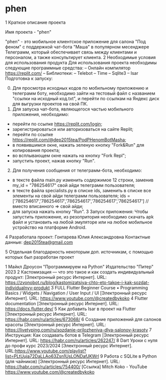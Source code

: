 # phen
1 Краткое описание проекта

Имя проекта  - "phen" 

"phen"  - это мобильное клиентское приложение для салона "Под феном" с поддержкой чат-бота "Маша" в популярном месенджере Телеграмм, который обеспечивает связь между клиентами и персоналом, а также консультирует клиента.
2 Необходимые условия для использования продукта
Для использования проекта необходимы следующие программные средства:
– Онлайн компилятор https://replit.com/
–  Библиотеки:
– Telebot
– Time
– Sqlite3
– Isar
Подготовка к запуску:

0. Для просмотра исходных кодов по мобильному приложению и телеграмм боту, необходимо зайти на тестовый файл с названием "ссылки на исходный код.txt", и перейти по ссылкам на Яндекс диск для выгрузки проектов на свой ПК.
1. Для запуска чат-бота, являющегося частью мобильного приложения, необходимо: 
- перейти по ссылке https://replit.com/login;
- зарегистрироваться или авторизоваться на сайте Replit;
- перейти по ссылке https://replit.com/@dep2015tea/PodPHenomBotMasha;
- в появившимся окне, нажать зеленую кнопку "Fork&Run" для копирования проекта;
- во всплывающем окне нажать на кнопку "Fork Repl";
- запустить проект, нажав кнопку "Run".
2. Для получения сообщения от телеграмм-бота, необходимо: 
 - в тексте файла main.py  изменить содержимое 12 строки, заменив my_id = "786254617"  свой айди телеграмм пользователя;
 - в тексте файла specialists.py в списке ids, заменить в списке все элементы на свой айди телеграмм пользователя;
   ids =['786254617','786254617','786254617','786254617','786254617'] //вместо вписанного => свой айди;
 - для запуска нажать кнопку "Run".
3 Запуск приложения:
Чтобы запустить приложение, из резопритория необходимо скачать apk файл и установить на любой эмуляторе или на любое мобильное устройство на платформе Android.

4 Разработала проект: Гонтарева Юлия Александровна 
Контактные данные: dep2015tea@gmail.com


5 Отдельная благодарность некоторым доп. источникам, с помощью которых был разработан проект

1 Майкл Дроусон "Программируем на Python" Издательство "Питер" 2023
2 Кастомизация — что это такое и как создать индивидуальный продукт: [Электронный ресурс Интернет]. URL: https://zvonobot.ru/blog/kastomizatsiya-chto-eto-takoe-i-kak-sozdat-individualnyy-produkt
3 FULL Flutter Beginner Course • Programming Basics / Widgets / Navigation / User Input / UI [Электронный ресурс Интернет]. URL:  https://www.youtube.com/@createdbykoko
4 Flutter documentation [Электронный ресурс Интернет]. URL:  https://docs.flutter.dev/ 
5 Как добавить Isar в проект на Flutter [Электронный ресурс Интернет]. URL:  https://habr.com/ru/articles/673068/
6 Создание приложений для салонов красоты [Электронный ресурс Интернет]. URL: https://livetyping.com/ru/sozdanie-prilozheniya-dlya-salonov-krasoty 
7 Инструкция: Как создавать ботов в Telegram [Электронный ресурс Интернет]. URL:  https://habr.com/ru/articles/262247/
8 Dart Уроки с нуля до профи курс 2023/2024 [Электронный ресурс Интернет]. URL:https://www.youtube.com/playlist?list=PLtUuja72DaLLAo63Zsn1UsLONDafJKWrl
9 Работа с SQLite в Python (для чайников) [Электронный ресурс Интернет]. URL: https://habr.com/ru/articles/754400/
[Ссылка]
Mitch Koko - YouTube
https://www.youtube.com/@createdbykoko

